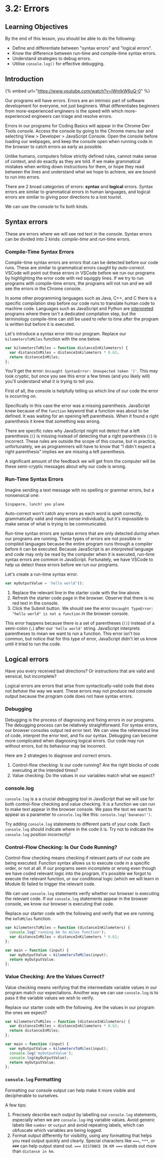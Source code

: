 # 3.2: Errors

## Learning Objectives

By the end of this lesson, you should be able to do the following:

* Define and differentiate between "syntax errors" and "logical errors".
* Know the difference between run-time and compile-time syntax errors.
* Understand strategies to debug errors.
* Utilise `console.log()` for effective debugging.

## Introduction

{% embed url="https://www.youtube.com/watch?v=iWmlkW6uQ-0" %}

Our programs will have errors. Errors are an intrinsic part of software development for everyone, not just beginners. What differentiates beginners from more-experienced engineers is the speed with which more-experienced engineers can triage and resolve errors.

Errors in our programs for Coding Basics will appear in the Chrome Dev Tools console. Access the console by going to the Chrome menu bar and selecting View > Developer > JavaScript Console. Open the console before loading our webpages, and keep the console open when running code in the browser to catch errors as early as possible.

Unlike humans, computers follow strictly defined rules, cannot make sense of context, and do exactly as they are told. If we make grammatical mistakes when writing down instructions for them, or hope they read between the lines and understand what we hope to achieve, we are bound to run into errors.&#x20;

There are 2 broad categories of errors: **syntax** and **logical** errors. Syntax errors are similar to grammatical errors in human languages, and logical errors are similar to giving poor directions to a lost tourist.&#x20;

We can use the console to fix both kinds.

## Syntax errors

These are errors where we will see red text in the console. Syntax errors can be divided into 2 kinds: _compile-time_ and _run-time_ errors.

### Compile-Time Syntax Errors

Compile-time syntax errors are errors that can be detected before our code runs. These are similar to grammatical errors caught by _auto-correct_. VSCode will point out these errors in VSCode before we run our programs by highlighting the error code with red squiggly lines. If we try to run programs with compile-time errors, the programs will not run and we will see the errors in the Chrome console.

In some other programming languages such as Java, C++, and C there is a specific compilation step before our code runs to translate human code to machine code. Languages such as JavaScript and Python are [interpreted ](additional-resources-3.md#errors)programs where there isn't a dedicated compilation step, but the terminology compile-time can still be used to refer to time after the program is written but before it is executed.

Let's introduce a syntax error into our program. Replace our `kilometersToMiles` function with the one below.

```javascript
var kilometersToMiles = function distanceInKilometers) {
  var distanceInMiles = distanceInKilometers * 0.62;
  return distanceInMiles;
};
```

You'll get the error: `Uncaught SyntaxError: Unexpected token ')'`. This may look cryptic, but once you see this error a few times (and you likely will) you'll understand what it is trying to tell you.

First of all, the console is helpfully telling us which line of our code the error is occurring on.

Specifically in this case the error was a missing parenthesis. JavaScript knew because of the `function` keyword that a function was about to be defined. It was waiting for an opening left parenthesis. When it found a right parenthesis it knew that something was wrong.

There are specific rules why JavaScript might not detect that a left parenthesis (`(`) is missing instead of detecting that a right parenthesis (`)`) is incorrect. These rules are outside the scope of this course, but in practice, unfortunately, we as programmers will have to know that "I didn't expect a right parenthesis" implies we are missing a left parenthesis.

A significant amount of the feedback we will get from the computer will be these semi-cryptic messages about why our code is wrong.

### Run-Time Syntax Errors

Imagine sending a text message with no spelling or grammar errors, but a nonsensical one:

```
Singapore, lunch! you plane
```

Auto-correct won't catch any errors as each word is spelt correctly, grammatically valid and makes sense individually, but it's impossible to make sense of what is trying to be communicated.&#x20;

Run-time syntax errors are syntax errors that are only detected _during_ when our programs are running. These types of errors are not possible in compiled languages because the entire program runs through a compiler before it can be executed. Because JavaScript is an _interpreted_ language and code may only be read by the computer when it is executed, run-time syntax errors are common in JavaScript. Fortunately, we have VSCode to help us detect these errors before we run our programs.

Let's create a run-time syntax error.

```javascript
var myOutputValue = 'hello world'();
```

1. Replace the relevant line in the starter code with the line above.
2. Refresh the starter code page in the browser. Observe that there is no red text in the console.
3. Click the Submit button. We should see the error `Uncaught TypeError: "hello world" is not a function` in the browser console.

This error happens because there is a set of parentheses (`()`) instead of a semi-colon (`;`) after our `'hello world'` string. JavaScript interprets parentheses to mean we want to run a function. This error isn't too common, but notice that for this type of error, JavaScript didn't let us know until it tried to run the code.

## Logical errors

Have you every received bad directions? Or instructions that are valid and sensical, but incomplete?

Logical errors are errors that arise from syntactically-valid code that does not _behave_ the way we want. These errors may not produce red console output because the program code does not have syntax errors.

### Debugging

Debugging is the process of diagnosing and fixing errors in our programs. The debugging process can be relatively straightforward. For syntax errors, our browser consoles output red error text. We can view the referenced line of code, interpret the error text, and fix our syntax. Debugging can become more complicated when diagnosing logical errors. Our code may run without errors, but its behaviour may be incorrect.

Here are 2 strategies to diagnose and correct errors.

1. Control-flow checking: Is our code running? Are the right blocks of code executing at the intended times?
2. Value checking: Do the values in our variables match what we expect?

### console.log

`console.log` is a a crucial debugging tool in JavaScript that we will use for both control-flow checking and value checking. It is a function we can run to make text appear in the browser console. We pass the text we want to appear as a parameter to `console.log` like this: `console.log('bananas!')`.

Try adding `console.log` statements to different parts of your code. Each `console.log` should indicate where in the code it is. Try not to indicate the `console.log` position incorrectly!

### Control-Flow Checking: Is Our Code Running?

Control-flow checking means checking if relevant parts of our code are being executed. Function syntax allows us to execute code in a specific order, or not at all. If our programs seem incomplete or wrong even though we have coded relevant logic into the program, it's possible we forgot to execute the relevant function, or our conditional logic (which we will learn in Module 6) failed to trigger the relevant code.

We can use `console.log` statements verify whether our browser is executing the relevant code. If our `console.log` statements appear in the browser console, we know our browser is executing that code.

Replace our starter code with the following and verify that we are running the `kmToMiles` function.

```javascript
var kilometersToMiles = function (distanceInKilometers) {
  console.log('running km to miles function');
  var distanceInMiles = distanceInKilometers * 0.62;
};

var main = function (input) {
  var myOutputValue = kilometersToMiles(input);
  return myOutputValue;
};
```

### Value Checking: Are the Values Correct?

Value checking means verifying that the intermediate variable values in our program match our expectations. Another way we can use `console.log` is to pass it the variable values we wish to verify.

Replace our starter code with the following. Are the values in our program the ones we expect?

```javascript
var kilometersToMiles = function (distanceInKilometers) {
  var distanceInMiles = distanceInKilometers * 0.62;
  return distanceInMiles;
};

var main = function (input) {
  var myOutputValue = kilometersToMiles(input);
  console.log('myOutputValue');
  console.log(myOutputValue);
  return myOutputValue;
};
```

### **`console.log` Formatting**

Formatting our console output can help make it more visible and decipherable to ourselves.

A few tips:

1. Precisely describe each output by labelling our `console.log` statements, especially when we are `console.log`-ing variable values. Avoid generic labels like `number` or `output` and avoid repeating labels, which can obfuscate which variables are being logged.
2. Format output differently for visibility, using any formatting that helps you read output quickly and clearly. Special characters like `===`, `***`, or `###` can help output stand out. `=== DISTANCE IN KM ===` stands out more than `distance in km`.
